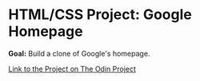 <head>
	<title>Google Homepage</title>
</head>

<body>

<h1>HTML/CSS Project: Google Homepage</h1>
<p><strong>Goal:</strong> Build a clone of Google's homepage.</p>
<p><a href="http://www.theodinproject.com/web-development-101/html-css">Link to the Project on The Odin Project</a></p>

</body>